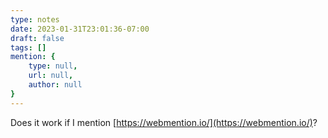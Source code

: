 ```yaml
---
type: notes
date: 2023-01-31T23:01:36-07:00
draft: false
tags: []
mention: { 
	type: null,
	url: null, 
	author: null
}
---
```


Does it work if I mention [https://webmention.io/](https://webmention.io/)?
